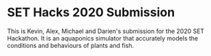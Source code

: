 # SET Hacks 2020 Submission
This is Kevin, Alex, Michael and Darien's submission for the 2020 SET Hackathon.
It is an aquaponics simulator that accurately models the conditions and behaviours of plants and fish.
